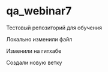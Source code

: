 # qa_webinar7
Тестовый репозиторий для обучения

Локально изменили файл

Изменили на гитхабе

Создали новую ветку
